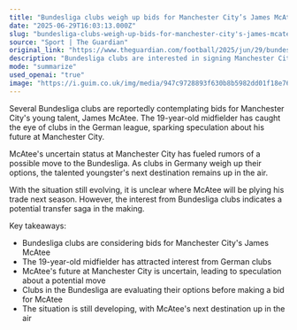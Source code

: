 ```yaml
---
title: "Bundesliga clubs weigh up bids for Manchester City’s James McAtee"
date: "2025-06-29T16:03:13.000Z"
slug: "bundesliga-clubs-weigh-up-bids-for-manchester-city's-james-mcatee"
source: "Sport | The Guardian"
original_link: "https://www.theguardian.com/football/2025/jun/29/bundesliga-clubs-weigh-up-bids-for-manchester-citys-james-mcatee"
description: "Bundesliga clubs are interested in signing Manchester City's young talent James McAtee, leading to uncertainty about his future at the club."
mode: "summarize"
used_openai: "true"
image: "https://i.guim.co.uk/img/media/947c9728893f630b8b5982dd01f18e76de5486f1/190_0_5000_4000/master/5000.jpg?width=1200&height=630&quality=85&auto=format&fit=crop&overlay-align=bottom%2Cleft&overlay-width=100p&overlay-base64=L2ltZy9zdGF0aWMvb3ZlcmxheXMvdGctZGVmYXVsdC5wbmc&enable=upscale&s=83779ef80f26a63f184e3cf2fc5ef7da"
---
```


Several Bundesliga clubs are reportedly contemplating bids for Manchester City's young talent, James McAtee. The 19-year-old midfielder has caught the eye of clubs in the German league, sparking speculation about his future at Manchester City.

McAtee's uncertain status at Manchester City has fueled rumors of a possible move to the Bundesliga. As clubs in Germany weigh up their options, the talented youngster's next destination remains up in the air.

With the situation still evolving, it is unclear where McAtee will be plying his trade next season. However, the interest from Bundesliga clubs indicates a potential transfer saga in the making.

Key takeaways:
- Bundesliga clubs are considering bids for Manchester City's James McAtee
- The 19-year-old midfielder has attracted interest from German clubs
- McAtee's future at Manchester City is uncertain, leading to speculation about a potential move
- Clubs in the Bundesliga are evaluating their options before making a bid for McAtee
- The situation is still developing, with McAtee's next destination up in the air